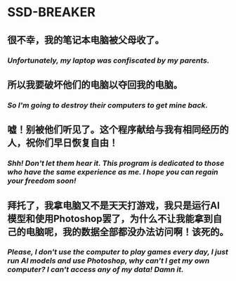 # SSD-BREAKER
## 很不幸，我的笔记本电脑被父母收了。
### *Unfortunately, my laptop was confiscated by my parents.*  
## 所以我要破坏他们的电脑以夺回我的电脑。  
### *So I'm going to destroy their computers to get mine back.*  
## 嘘！别被他们听见了。这个程序献给与我有相同经历的人，祝你们早日恢复自由！  
### *Shh! Don't let them hear it. This program is dedicated to those who have the same experience as me. I hope you can regain your freedom soon!*  
## 拜托了，我拿电脑又不是天天打游戏，我只是运行AI模型和使用Photoshop罢了，为什么不让我能拿到自己的电脑呢，我的数据全部都没办法访问啊！该死的。  
### *Please, I don't use the computer to play games every day, I just run AI models and use Photoshop, why can't I get my own computer? I can't access any of my data! Damn it.*